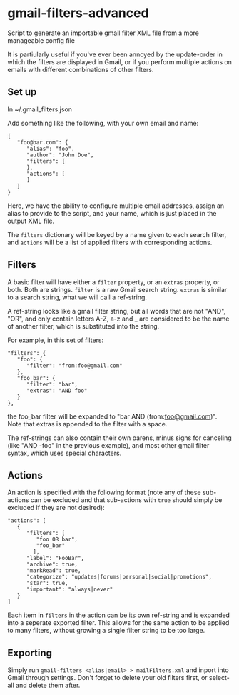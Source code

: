 # gmail-filters-advanced
Script to generate an importable gmail filter XML file from a more manageable config file

It is partiularly useful if you've ever been annoyed by the update-order in which the filters are displayed in Gmail,
or if you perform multiple actions on emails with different combinations of other filters.

## Set up
In ~/.gmail_filters.json

Add something like the following, with your own email and name:
```
{
   "foo@bar.com": {
      "alias": "foo",
      "author": "John Doe",
      "filters": {
      },
      "actions": [
      ]
   }
}
```

Here, we have the ability to configure multiple email addresses, assign an alias to provide to the script, and your name,
which is just placed in the output XML file.

The `filters` dictionary will be keyed by a name given to each search filter,
and `actions` will be a list of applied filters with corresponding actions.

## Filters
A basic filter will have either a `filter` property, or an `extras` property, or both.
Both are strings. `filter` is a raw Gmail search string. `extras` is similar to a search string, what we will call a ref-string.

A ref-string looks like a gmail filter string, but all words that are not "AND", "OR", and only contain letters A-Z, a-z and _
are considered to be the name of another filter, which is substituted into the string.

For example, in this set of filters:
```
"filters": {
   "foo": {
      "filter": "from:foo@gmail.com"
   },
   "foo_bar": {
      "filter": "bar",
      "extras": "AND foo"
   }
},
```
the foo_bar filter will be expanded to "bar AND (from:foo@gmail.com)".
Note that extras is appended to the filter with a space.

The ref-strings can also contain their own parens, minus signs for canceling (like "AND -foo" in the previous example),
and most other gmail filter syntax, which uses special characters.

## Actions
An action is specified with the following format
(note any of these sub-actions can be excluded and that sub-actions with `true`
should simply be excluded if they are not desired):
```
"actions": [
   {
      "filters": [
         "foo OR bar",
         "foo_bar"
        ],
      "label": "FooBar",
      "archive": true,
      "markRead": true,
      "categorize": "updates|forums|personal|social|promotions",
      "star": true,
      "important": "always|never"
   }
]
```

Each item in `filters` in the action can be its own ref-string and is expanded into a seperate exported filter.
This allows for the same action to be applied to many filters, without growing a single filter string to be too large.

## Exporting
Simply run `gmail-filters <alias|email> > mailFilters.xml` and inport into Gmail through settings.
Don't forget to delete your old filters first, or select-all and delete them after.

